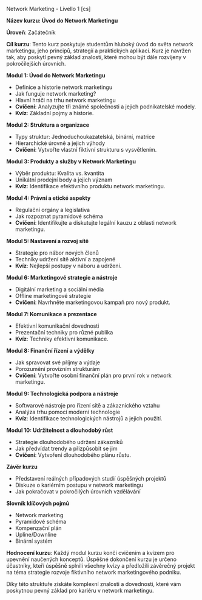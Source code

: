 Network Marketing - Livello 1 [cs]

**Název kurzu: Úvod do Network Marketingu**

**Úroveň**: Začátečník

**Cíl kurzu**: Tento kurz poskytuje studentům hluboký úvod do světa network marketingu, jeho principů, strategií a praktických aplikací. Kurz je navržen tak, aby poskytl pevný základ znalostí, které mohou být dále rozvíjeny v pokročilejších úrovních.

**Modul 1: Úvod do Network Marketingu**
- Definice a historie network marketingu
- Jak funguje network marketing?
- Hlavní hráči na trhu network marketingu
- **Cvičení**: Analyzujte tři známé společnosti a jejich podnikatelské modely.
- **Kvíz**: Základní pojmy a historie.

**Modul 2: Struktura a organizace**
- Typy struktur: Jednoduchoukazatelská, binární, matrice
- Hierarchické úrovně a jejich výhody
- **Cvičení**: Vytvořte vlastní fiktivní strukturu s vysvětlením.

**Modul 3: Produkty a služby v Network Marketingu**
- Výběr produktu: Kvalita vs. kvantita 
- Unikátní prodejní body a jejich význam
- **Kvíz**: Identifikace efektivního produktu network marketingu.

**Modul 4: Právní a etické aspekty**
- Regulační orgány a legislativa
- Jak rozpoznat pyramidové schéma
- **Cvičení**: Identifikujte a diskutujte legální kauzu z oblasti network marketingu.

**Modul 5: Nastavení a rozvoj sítě**
- Strategie pro nábor nových členů
- Techniky udržení sítě aktivní a zapojené
- **Kvíz**: Nejlepší postupy v náboru a udržení.

**Modul 6: Marketingové strategie a nástroje**
- Digitální marketing a sociální média
- Offline marketingové strategie
- **Cvičení**: Navrhněte marketingovou kampaň pro nový produkt.

**Modul 7: Komunikace a prezentace**
- Efektivní komunikační dovednosti
- Prezentační techniky pro různé publika
- **Kvíz**: Techniky efektivní komunikace.

**Modul 8: Finanční řízení a výdělky**
- Jak spravovat své příjmy a výdaje
- Porozumění provizním strukturám
- **Cvičení**: Vytvořte osobní finanční plán pro první rok v network marketingu.

**Modul 9: Technologická podpora a nástroje**
- Softwarové nástroje pro řízení sítě a zákaznického vztahu
- Analýza trhu pomocí moderní technologie
- **Kvíz**: Identifikace technologických nástrojů a jejich použití.

**Modul 10: Udržitelnost a dlouhodobý růst**
- Strategie dlouhodobého udržení zákazníků
- Jak předvídat trendy a přizpůsobit se jim
- **Cvičení**: Vytvoření dlouhodobého plánu růstu.

**Závěr kurzu**
- Představení reálných případových studií úspěšných projektů
- Diskuze o kariérním postupu v network marketingu
- Jak pokračovat v pokročilých úrovních vzdělávání

**Slovník klíčových pojmů**
- Network marketing
- Pyramidové schéma
- Kompenzační plán
- Upline/Downline
- Binární systém

**Hodnocení kurzu**: Každý modul kurzu končí cvičením a kvízem pro upevnění naučených konceptů. Úspěšné dokončení kurzu je určeno účastníky, kteří úspěšně splnili všechny kvízy a předložili závěrečný projekt na téma strategie rozvoje fiktivního network marketingového podniku.

Díky této struktuře získáte komplexní znalosti a dovednosti, které vám poskytnou pevný základ pro kariéru v network marketingu.
